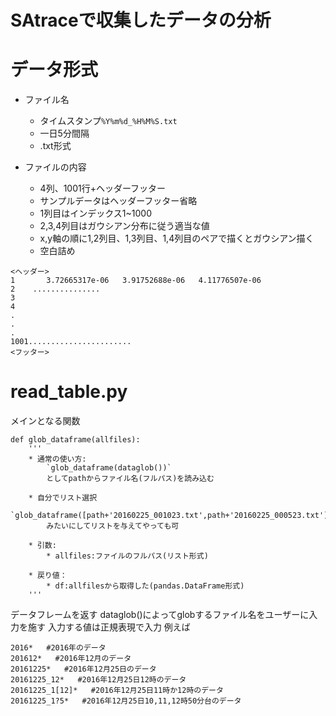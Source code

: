 # SAtraceで収集したデータの分析


# データ形式
* ファイル名
	* タイムスタンプ`%Y%m%d_%H%M%S.txt`
	* 一日5分間隔
	* .txt形式


* ファイルの内容
	* 4列、1001行+ヘッダーフッター
	* サンプルデータはヘッダーフッター省略
	* 1列目はインデックス1~1000
	* 2,3,4列目はガウシアン分布に従う適当な値
	* x,y軸の順に1,2列目、1,3列目、1,4列目のペアで描くとガウシアン描く
	* 空白詰め


```ファイルの内容
<ヘッダー>
1       3.72665317e-06   3.91752688e-06   4.11776507e-06 
2    ...............
3
4
.
.
.
1001.......................
<フッター>
```




# read_table.py

メインとなる関数

```
def glob_dataframe(allfiles):
	'''
	* 通常の使い方:
		`glob_dataframe(dataglob())`
		としてpathからファイル名(フルパス)を読み込む

	* 自分でリスト選択
		`glob_dataframe([path+'20160225_001023.txt',path+'20160225_000523.txt'])`
		みたいにしてリストを与えてやっても可

	* 引数:
		* allfiles:ファイルのフルパス(リスト形式)

	* 戻り値：
		* df:allfilesから取得した(pandas.DataFrame形式)
	'''
```

データフレームを返す
dataglob()によってglobするファイル名をユーザーに入力を施す
入力する値は正規表現で入力
例えば

```
2016*   #2016年のデータ
201612*   #2016年12月のデータ
20161225*   #2016年12月25日のデータ
20161225_12*   #2016年12月25日12時のデータ
20161225_1[12]*   #2016年12月25日11時か12時のデータ
20161225_1?5*   #2016年12月25日10,11,12時50分台のデータ
```





